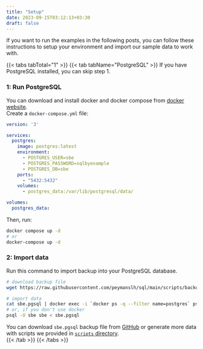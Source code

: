 ```yaml
---
title: "Setup"
date: 2023-09-15T03:12:13+03:30
draft: false
---
```


If you want to run the examples in the following posts, you can 
follow these instructions to setup your environment and import 
our sample data to work with.

{{< tabs tabTotal="1" >}}
{{< tab tabName="PostgreSQL" >}}
If you have PostgreSQL installed, you can skip step 1.

### 1: Run PostgreSQL
You can download and install docker and docker compose from 
[docker website](https://www.docker.com/).  
Create a `docker-compose.yml` file:  
```yaml
version: '3'

services:
  postgres:
    image: postgres:latest
    environment:
      - POSTGRES_USER=sbe
      - POSTGRES_PASSWORD=sqlbyexample
      - POSTGRES_DB=sbe
    ports:
      - "5432:5432"
    volumes:
      - postgres_data:/var/lib/postgresql/data/

volumes:
  postgres_data:
```
Then, run:  
```bash
docker compose up -d
# or
docker-compose up -d
```

### 2: Import data
Run this command to import backup into your PostgreSQL database.
```bash
# download backup file
wget https://raw.githubusercontent.com/peymanslh/sql/main/scripts/backups/sbe.pgsql

# import data
cat sbe.pgsql | docker exec -i `docker ps -q --filter name=postgres` psql -U sbe sbe
# or, if you don't use docker
psql -U sbe sbe < sbe.pgsql
```
You can download `sbe.pgsql` backup file from [GitHub](https://github.com/peymanslh/sql/tree/main/scripts/backups) 
or generate more data with scripts we provided in [`scripts` directory](https://github.com/peymanslh/sql/tree/main/scripts).  
{{< /tab >}}
{{< /tabs >}}
